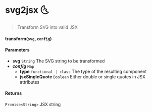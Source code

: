 # svg2jsx 🌜

> Transform SVG into valid JSX

#### transform(`svg`, `config`)

#### Parameters

- **svg** `String` The SVG string to be transformed
- **_config_** `Map`
  - **type** `functional | class` The type of the resulting component
  - **jsxSingleQuote** `Boolean` Either double or single quotes in JSX attributes

#### Returns

`Promise<String>` JSX string
